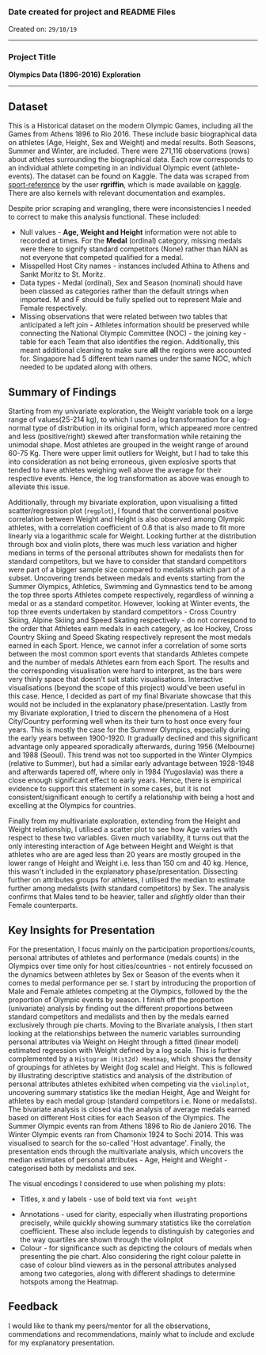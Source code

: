 ### Date created for project and README Files

Created on: `29/10/19`

***
### Project Title

**Olympics Data (1896-2016) Exploration**
***
## Dataset

This is a Historical dataset on the modern Olympic Games, including all the Games from Athens 1896 to Rio 2016. These include basic biographical data on athletes (Age, Height, Sex and Weight) and medal results. Both Seasons, Summer and Winter, are included.
There were 271,116 observations (rows) about athletes surrounding the biographical data. Each row corresponds to an individual athlete competing in an individual Olympic event (athlete-events).
The dataset can be found on Kaggle. The data was scraped from [sport-reference](https://www.sports-reference.com) by the user **rgriffin**, which is made available on [kaggle](https://www.kaggle.com/heesoo37/120-years-of-olympic-history-athletes-and-results). There are also kernels with relevant documentation and examples.

Despite prior scraping and wrangling, there were inconsistencies I needed to correct to make this analysis functional. These included:
* Null values - **Age, Weight and Height** information were not able to recorded at times.
For the **Medal** (ordinal) category, missing medals were there to signify standard competitors (None) rather than NAN as not everyone that competed qualified for a medal.
* Misspelled Host City names - instances included Athina to Athens and Sankt Moritz to St. Moritz.
* Data types - Medal (ordinal), Sex and Season (nominal) should have been classed as categories rather than the default strings when imported.
M and F should be fully spelled out to represent Male and Female respectively.
* Missing observations that were related between two tables that anticipated a left join - Athletes information should be preserved while connecting the National Olympic Committee (NOC) - the joining key - table for each Team that also identifies the region. Additionally, this meant additional cleaning to make sure **all** the regions were accounted for. Singapore had 5 different team names under the same NOC, which needed to be updated along with others.


## Summary of Findings

Starting from my univariate exploration, the Weight variable took on a large range of values(25-214 kg), to which I used a log transformation for a log-normal type of distribution in its original form, which appeared more centred and less (positive/right) skewed after transformation while retaining the unimodal shape. Most athletes are grouped in the weight range of around 60-75 Kg.
There were upper limit outliers for Weight, but I had to take this into consideration as not being erroneous, given explosive sports that tended to have athletes weighing well above the average for their respective events. Hence, the log transformation as above was enough to alleviate this issue.

Additionally, through my bivariate exploration, upon visualising a fitted scatter/regression plot (`regplot`), I found that the conventional positive correlation between Weight and Height is also observed among Olympic athletes, with a correlation coefficient of 0.8 that is also made to fit more linearly via a logarithmic scale for Weight.
Looking further at the distribution through box and violin plots, there was much less variation and higher medians in terms of the personal attributes shown for medalists then for standard competitors, but we have to consider that standard competitors were part of a bigger sample size compared to medalists which part of a subset.
Uncovering trends between medals and events starting from the Summer Olympics, Athletics, Swimming and Gymnastics tend to be among the top three sports Athletes compete respectively, regardless of winning a medal or as a standard competitor. However, looking at Winter events, the top three events undertaken by standard competitors - Cross Country Skiing, Alpine Skiing and Speed Skating respectively - do not correspond to the order that Athletes earn medals in each category, as Ice Hockey, Cross Country Skiing and Speed Skating respectively represent the most medals earned in each Sport. Hence, we cannot infer a correlation of some sorts between the most common sport events that standards Athletes compete and the number of medals Athletes earn from each Sport. The results and the corresponding visualisation were hard to interpret, as the bars were very thinly space that doesn't suit static visualisations. Interactive visualisations (beyond the scope of this project) would've been useful in this case. Hence, I decided as part of my final Bivariate showcase that this would not be included in the explanatory phase/presentation.
Lastly from my Bivariate exploration, I tried to discern the phenomena of a Host City/Country performing well when its their turn to host once every four years. This is mostly the case for the Summer Olympics, especially during the early years between 1900-1920. It gradually declined and this significant advantage only appeared sporadically afterwards, during 1956 (Melbourne) and 1988 (Seoul). This trend was not too supported in the Winter Olympics (relative to Summer), but had a similar early advantage between 1928-1948 and afterwards tapered off, where only in 1984 (Yugoslavia) was there a close enough significant effect to early years. Hence, there is empirical evidence to support this statement in some cases, but it is not consistent/significant enough to certify a relationship with being a host and excelling at the Olympics for countries.

Finally from my multivariate exploration, extending from the Height and Weight relationship, I utilised a scatter plot to see how Age varies with respect to these two variables. Given much variability, it turns out that the only interesting interaction of Age between Height and Weight is that athletes who are are aged less than 20 years are mostly grouped in the lower range of Height and Weight i.e. less than 150 cm and 40 kg. Hence, this wasn't included in the explanatory phase/presentation.
Dissecting further on attributes groups for athletes, I utilised the median to estimate further among medalists (with standard competitors) by Sex. The analysis confirms that Males tend to be heavier, taller and *slightly* older than their Female counterparts.


## Key Insights for Presentation

For the presentation, I focus mainly on the participation proportions/counts, personal attributes of athletes and performance (medals counts) in the Olympics over time only for host cities/countries - not entirely focussed on the dynamics between athletes by Sex or Season of the events when it comes to medal performance per se.
I start by introducing the proportion of Male and Female athletes competing at the Olympics, followed by the the proportion of Olympic events by season. I finish off the proportion (univariate) analysis by finding out the different proportions between standard competitors and medalists and then by the medals earned exclusively through pie charts.
Moving to the Bivariate analysis, I then start looking at the relationships between the numeric variables surrounding personal attributes via Weight on Height through a fitted (linear model) estimated regression with Weight defined by a log scale. This is further complemented by a `Histogram (Hist2d) Heatmap`, which shows the density of groupings for athletes by Weight (log scale) and Height. This is followed by illustrating descriptive statistics and analysis of the distribution of personal attributes athletes exhibited when competing via the `violinplot`, uncovering summary statistics like the median Height, Age and Weight for athletes by each medal group (standard competitors i.e. None or medalists). The bivariate analysis is closed via the analysis of average medals earned based on different Host cities for each Season of the Olympics. The Summer Olympic events ran from Athens 1896 to Rio de Janiero 2016. The Winter Olympic events ran from Chamonix 1924 to Sochi 2014. This was visualised to search for the so-called 'Host advantage'.
Finally, the presentation ends through the multivariate analysis, which uncovers the median estimates of personal attributes - Age, Height and Weight - categorised both by medalists and sex.

The visual encodings I considered to use when polishing my plots:
* Titles, x and y labels - use of bold text via `font weight`
- Annotations - used for clarity, especially when illustrating proportions precisely, while quickly showing summary statistics like the correlation coefficient. These also include legends to distinguish by categories and the way quartiles are shown through the violinplot
- Colour - for significance such as depicting the colours of medals when presenting the pie chart. Also considering the right colour palette in case of colour blind viewers as in the personal attributes analysed among two categories, along with different shadings to determine hotspots among the Heatmap.

## Feedback

I would like to thank my peers/mentor for all the observations, commendations and recommendations, mainly what to include and exclude for my explanatory presentation.
